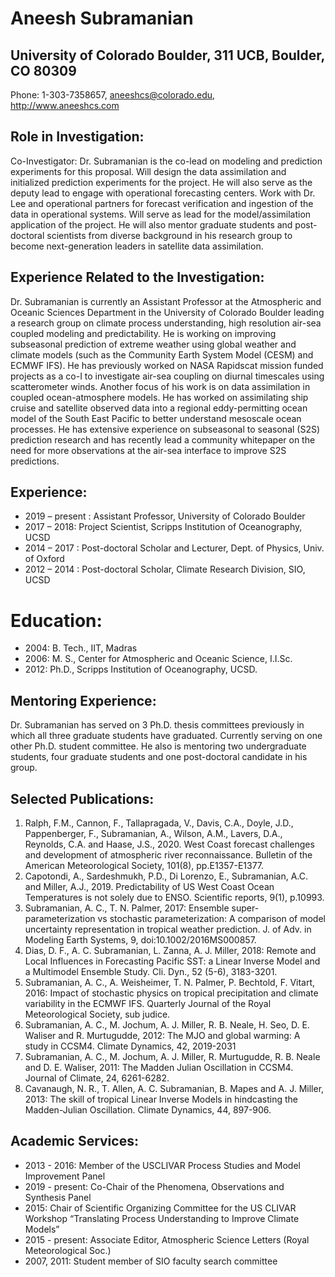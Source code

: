 # Aneesh Subramanian
## University of Colorado Boulder, 311 UCB, Boulder, CO 80309
 Phone: 1-303-7358657, aneeshcs@colorado.edu, http://www.aneeshcs.com

## Role in Investigation:
Co-Investigator:  Dr. Subramanian is the co-lead on modeling and prediction experiments for this proposal. Will design the data assimilation and initialized prediction experiments for the project. He will also serve as the deputy lead to engage with operational forecasting centers. Work with Dr. Lee and operational partners for forecast verification and ingestion of the data in operational systems. Will serve as lead for the model/assimilation application of the project. He will also mentor graduate students and post-doctoral scientists from diverse background in his research group to become next-generation leaders in satellite data assimilation. 

## Experience Related to the Investigation:
Dr. Subramanian is currently an Assistant Professor at the Atmospheric and Oceanic Sciences Department in the University of Colorado Boulder leading a research group on climate process understanding, high resolution air-sea coupled modeling and predictability. He is working on improving subseasonal prediction of extreme weather using global weather and climate models (such as the Community Earth System Model (CESM) and ECMWF IFS). He has previously worked on NASA Rapidscat mission funded projects as a co-I to investigate air-sea coupling on diurnal timescales using scatterometer winds. Another focus of his work is on data assimilation in coupled ocean-atmosphere models. He has worked on assimilating ship cruise and satellite observed data into a regional eddy-permitting ocean model of the South East Pacific to better understand mesoscale ocean processes. He has extensive experience on subseasonal to seasonal (S2S) prediction research and has recently lead a community whitepaper on the need for more observations at the air-sea interface to improve S2S predictions.

## Experience:
- 2019 – present : Assistant Professor, University of Colorado Boulder 
- 2017 – 2018: Project Scientist, Scripps Institution of Oceanography, UCSD
- 2014 – 2017 : Post-doctoral Scholar and Lecturer, Dept. of Physics, Univ. of Oxford
- 2012 – 2014 : Post-doctoral Scholar, Climate Research Division, SIO, UCSD

# Education: 
- 2004: B. Tech., IIT, Madras
- 2006: M. S., Center for Atmospheric and Oceanic Science, I.I.Sc.
- 2012: Ph.D., Scripps Institution of Oceanography, UCSD. 

## Mentoring Experience:
Dr. Subramanian has served on 3 Ph.D. thesis committees previously in which all three graduate students have graduated. Currently serving on one other Ph.D. student committee. He also is mentoring two undergraduate students, four graduate students and one post-doctoral candidate in his group.

## Selected Publications:
1. Ralph, F.M., Cannon, F., Tallapragada, V., Davis, C.A., Doyle, J.D., Pappenberger, F., Subramanian, A., Wilson, A.M., Lavers, D.A., Reynolds, C.A. and Haase, J.S., 2020. West Coast forecast challenges and development of atmospheric river reconnaissance. Bulletin of the American Meteorological Society, 101(8), pp.E1357-E1377. 
1. Capotondi, A., Sardeshmukh, P.D., Di Lorenzo, E., Subramanian, A.C. and Miller, A.J., 2019. Predictability of US West Coast Ocean Temperatures is not solely due to ENSO. Scientific reports, 9(1), p.10993.
1. Subramanian, A. C., T. N. Palmer, 2017: Ensemble super-parameterization vs stochastic parameterization: A comparison of model uncertainty representation in tropical weather prediction. J. of Adv. in Modeling Earth Systems, 9, doi:10.1002/2016MS000857.
1. Dias, D. F., A. C. Subramanian, L. Zanna, A. J. Miller, 2018: Remote and Local Influences in Forecasting Pacific SST: a Linear Inverse Model and a Multimodel Ensemble Study. Cli. Dyn., 52 (5-6), 3183-3201.
1. Subramanian, A. C., A. Weisheimer, T. N. Palmer, P. Bechtold, F. Vitart, 2016: Impact of stochastic physics on tropical precipitation and climate variability in the ECMWF IFS. Quarterly Journal of the Royal Meteorological Society, sub judice.
1. Subramanian, A. C., M. Jochum, A. J. Miller, R. B. Neale, H. Seo, D. E. Waliser and R. Murtugudde,  2012:  The MJO and global warming: A study in CCSM4. Climate Dynamics, 42, 2019-2031
1. Subramanian, A. C., M. Jochum, A. J. Miller, R. Murtugudde, R. B. Neale and D. E. Waliser, 2011: The Madden Julian Oscillation in CCSM4. Journal of Climate, 24, 6261-6282.
1. Cavanaugh, N. R., T. Allen, A. C. Subramanian, B. Mapes and A. J. Miller, 2013: The skill of tropical Linear Inverse Models in hindcasting the Madden-Julian Oscillation. Climate Dynamics, 44, 897-906.

## Academic Services: 
- 2013 - 2016: Member of the USCLIVAR Process Studies and Model Improvement Panel
- 2019 - present: Co-Chair of the Phenomena, Observations and Synthesis Panel
- 2015: Chair of Scientific Organizing Committee for the US CLIVAR Workshop “Translating Process Understanding to Improve Climate Models”
- 2015 - present: Associate Editor, Atmospheric Science Letters (Royal Meteorological Soc.)
- 2007, 2011: Student member of SIO faculty search committee

